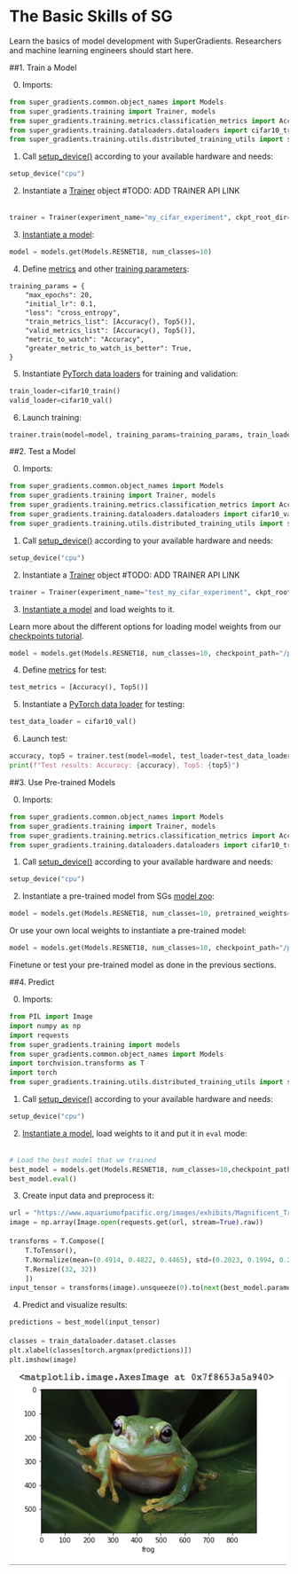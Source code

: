 # The Basic Skills of SG

Learn the basics of model development with SuperGradients. Researchers and machine learning engineers should start here.

##1. Train a Model

0. Imports:

```python
from super_gradients.common.object_names import Models
from super_gradients.training import Trainer, models
from super_gradients.training.metrics.classification_metrics import Accuracy, Top5
from super_gradients.training.dataloaders.dataloaders import cifar10_train, cifar10_val
from super_gradients.training.utils.distributed_training_utils import setup_device
```

1. Call [setup_device()](https://github.com/Deci-AI/super-gradients/blob/master/documentation/source/device.md) according to your available hardware and needs:

```python
setup_device("cpu")
```

2. Instantiate a [Trainer]() object #TODO: ADD TRAINER API LINK
```python

trainer = Trainer(experiment_name="my_cifar_experiment", ckpt_root_dir="/path/to/checkpoints_directory/")
```

3. [Instantiate a model](https://github.com/Deci-AI/super-gradients/blob/master/documentation/source/models.md):
```python
model = models.get(Models.RESNET18, num_classes=10)
```

4. Define [metrics](https://github.com/Deci-AI/super-gradients/blob/master/documentation/source/Metrics.md) and other [training parameters](https://github.com/Deci-AI/super-gradients/blob/master/src/super_gradients/recipes/training_hyperparams/default_train_params.yaml):
```
training_params = {
    "max_epochs": 20,
    "initial_lr": 0.1,
    "loss": "cross_entropy",
    "train_metrics_list": [Accuracy(), Top5()],
    "valid_metrics_list": [Accuracy(), Top5()],
    "metric_to_watch": "Accuracy",
    "greater_metric_to_watch_is_better": True,
}
```

5. Instantiate [PyTorch data loaders](https://pytorch.org/tutorials/beginner/basics/data_tutorial.html#preparing-your-data-for-training-with-dataloaders) for training and validation:
```python
train_loader=cifar10_train()
valid_loader=cifar10_val()
```

6. Launch training:
```python
trainer.train(model=model, training_params=training_params, train_loader=train_loader, valid_loader=valid_loader)
```
##2. Test a Model

0. Imports:

```python
from super_gradients.common.object_names import Models
from super_gradients.training import Trainer, models
from super_gradients.training.metrics.classification_metrics import Accuracy, Top5
from super_gradients.training.dataloaders.dataloaders import cifar10_val
from super_gradients.training.utils.distributed_training_utils import setup_device
```
1. Call [setup_device()](https://github.com/Deci-AI/super-gradients/blob/master/documentation/source/device.md) according to your available hardware and needs:

```python
setup_device("cpu")
```

2. Instantiate a [Trainer]() object #TODO: ADD TRAINER API LINK
```python
trainer = Trainer(experiment_name="test_my_cifar_experiment", ckpt_root_dir="/path/to/checkpoints_directory/")

```

3. [Instantiate a model](https://github.com/Deci-AI/super-gradients/blob/master/documentation/source/models.md) and load weights to it. 
   
Learn more about the different options for loading model weights from our [checkpoints tutorial](https://github.com/Deci-AI/super-gradients/blob/master/documentation/source/Checkpoints.md).
```python
model = models.get(Models.RESNET18, num_classes=10, checkpoint_path="/path/to/checkpoints_directory/my_cifar_experiment/ckpt_best.pth")
```



4. Define [metrics](https://github.com/Deci-AI/super-gradients/blob/master/documentation/source/Metrics.md) for test:
```python
test_metrics = [Accuracy(), Top5()]
```

5. Instantiate a [PyTorch data loader](https://pytorch.org/tutorials/beginner/basics/data_tutorial.html#preparing-your-data-for-training-with-dataloaders) for testing:

```python
test_data_loader = cifar10_val()
```

6. Launch test:

```python
accuracy, top5 = trainer.test(model=model, test_loader=test_data_loader, test_metrics_list=test_metrics)
print(f"Test results: Accuracy: {accuracy}, Top5: {top5}")
```
##3. Use Pre-trained Models

0. Imports:

```python
from super_gradients.common.object_names import Models
from super_gradients.training import Trainer, models
from super_gradients.training.metrics.classification_metrics import Accuracy, Top5
from super_gradients.training.dataloaders.dataloaders import cifar10_train, cifar10_val

```
1. Call [setup_device()](https://github.com/Deci-AI/super-gradients/blob/master/documentation/source/device.md) according to your available hardware and needs:

```python
setup_device("cpu")
```

2. Instantiate a pre-trained model from SGs [model zoo](http://bit.ly/3EGfKD4):

```python
model = models.get(Models.RESNET18, num_classes=10, pretrained_weights="imagenet")
```

Or use your own local weights to instantiate a pre-trained model:

```python
model = models.get(Models.RESNET18, num_classes=10, checkpoint_path="/path/to/imagenet_checkpoint.pth", checkpoint_num_classes=1000)
```

Finetune or test your pre-trained model as done in the previous sections.



##4. Predict

0. Imports:

```python
from PIL import Image
import numpy as np
import requests
from super_gradients.training import models
from super_gradients.common.object_names import Models
import torchvision.transforms as T
import torch
from super_gradients.training.utils.distributed_training_utils import setup_device

```
1. Call [setup_device()](https://github.com/Deci-AI/super-gradients/blob/master/documentation/source/device.md) according to your available hardware and needs:

```python
setup_device("cpu")
```

2. [Instantiate a model](https://github.com/Deci-AI/super-gradients/blob/master/documentation/source/models.md), load weights to it and put it in `eval` mode: 

```python

# Load the best model that we trained
best_model = models.get(Models.RESNET18, num_classes=10,checkpoint_path="/path/to/checkpoints_directory/my_cifar_experiment/ckpt_best.pth")
best_model.eval()
```

3. Create input data and preprocess it:
```python
url = "https://www.aquariumofpacific.org/images/exhibits/Magnificent_Tree_Frog_900.jpg"
image = np.array(Image.open(requests.get(url, stream=True).raw))

transforms = T.Compose([
    T.ToTensor(),
    T.Normalize(mean=(0.4914, 0.4822, 0.4465), std=(0.2023, 0.1994, 0.2010)),
    T.Resize((32, 32))
    ])
input_tensor = transforms(image).unsqueeze(0).to(next(best_model.parameters()).device)
```

4. Predict and visualize results:
```python
predictions = best_model(input_tensor)

classes = train_dataloader.dataset.classes
plt.xlabel(classes[torch.argmax(predictions)])
plt.imshow(image)
```
<img src="./images/frog_prediction.png" width="500">
